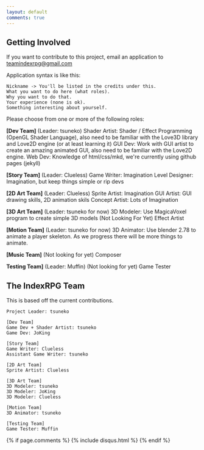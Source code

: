 ```yaml
---
layout: default
comments: true
---
```


## Getting Involved

If you want to contribute to this project, email an application to teamindexrpg@gmail.com

Application syntax is like this:
```
Nickname -> You'll be listed in the credits under this.
What you want to do here (what roles).
Why you want to do that.
Your experience (none is ok).
Something interesting about yourself.
```

Please choose from one or more of the following roles:

__[Dev Team]__ (Leader: tsuneko)
Shader Artist: Shader / Effect Programming (OpenGL Shader Language), also need to be familiar with the Love3D library and Love2D engine (or at least learning it)
GUI Dev: Work with GUI artist to create an amazing animated GUI, also need to be familiar with the Love2D engine.
Web Dev: Knowledge of html/css/mkd, we're currently using github pages (jekyll)

__[Story Team]__ (Leader: Clueless)
Game Writer: Imagination
Level Designer: Imagination, but keep things simple or rip devs

__[2D Art Team]__ (Leader: Clueless)
Sprite Artist: Imagination
GUI Artist: GUI drawing skills, 2D animation skils
Concept Artist: Lots of Imagination

__[3D Art Team]__ (Leader: tsuneko for now)
3D Modeler: Use MagicaVoxel program to create simple 3D models
(Not Looking For Yet) Effect Artist

__[Motion Team]__ (Leader: tsuneko for now)
3D Animator: Use blender 2.78 to animate a player skeleton. As we progress there will be more things to animate.

__[Music Team]__
(Not looking for yet) Composer

__Testing Team]__ (Leader: Muffin)
(Not looking for yet) Game Tester

## The IndexRPG Team

This is based off the current contributions.

```
Project Leader: tsuneko

[Dev Team]
Game Dev + Shader Artist: tsuneko
Game Dev: JoKing

[Story Team]
Game Writer: Clueless
Assistant Game Writer: tsuneko

[2D Art Team]
Sprite Artist: Clueless

[3D Art Team]
3D Modeler: tsuneko
3D Modeler: JoKing
3D Modeler: Clueless

[Motion Team]
3D Animator: tsuneko

[Testing Team]
Game Tester: Muffin
```

{% if page.comments %} {% include disqus.html %} {% endif %}
